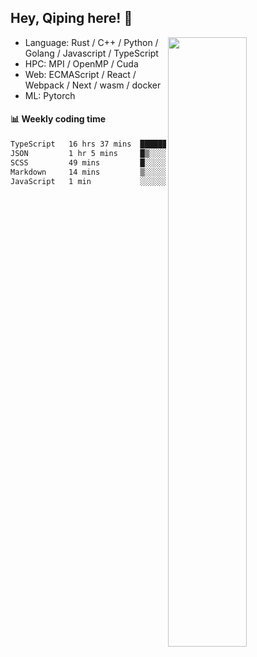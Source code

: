 

## Hey, Qiping here! :wave:

[<img align="right" width="50%" src="https://github-readme-stats.vercel.app/api?username=ppppqp&theme=dark&show_icons=true">](https://metrics.lecoq.io/ppppqp?template=classic)



-   Language: Rust / C++ / Python / Golang / Javascript / TypeScript
-   HPC: MPI / OpenMP / Cuda
-   Web: ECMAScript / React / Webpack / Next / wasm / docker
-   ML: Pytorch



#### :bar_chart: Weekly coding time

<!--START_SECTION:waka-->

```txt
TypeScript   16 hrs 37 mins  ██████████████████████░░░   88.26 %
JSON         1 hr 5 mins     █▒░░░░░░░░░░░░░░░░░░░░░░░   05.84 %
SCSS         49 mins         █░░░░░░░░░░░░░░░░░░░░░░░░   04.42 %
Markdown     14 mins         ▒░░░░░░░░░░░░░░░░░░░░░░░░   01.28 %
JavaScript   1 min           ░░░░░░░░░░░░░░░░░░░░░░░░░   00.18 %
```

<!--END_SECTION:waka-->
